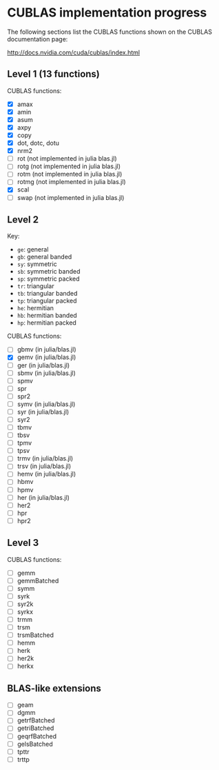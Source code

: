 # CUBLAS implementation progress

The following sections list the CUBLAS functions shown on the CUBLAS
documentation page:

http://docs.nvidia.com/cuda/cublas/index.html

## Level 1 (13 functions)

CUBLAS functions:

* [x] amax
* [x] amin
* [x] asum
* [x] axpy
* [x] copy
* [x] dot, dotc, dotu
* [x] nrm2
* [ ] rot (not implemented in julia blas.jl)
* [ ] rotg (not implemented in julia blas.jl)
* [ ] rotm (not implemented in julia blas.jl)
* [ ] rotmg (not implemented in julia blas.jl)
* [x] scal
* [ ] swap (not implemented in julia blas.jl)

## Level 2

Key:
* `ge`: general
* `gb`: general banded
* `sy`: symmetric
* `sb`: symmetric banded
* `sp`: symmetric packed
* `tr`: triangular
* `tb`: triangular banded
* `tp`: triangular packed
* `he`: hermitian
* `hb`: hermitian banded
* `hp`: hermitian packed

CUBLAS functions:

* [ ] gbmv (in julia/blas.jl)
* [x] gemv (in julia/blas.jl)
* [ ] ger (in julia/blas.jl)
* [ ] sbmv (in julia/blas.jl)
* [ ] spmv
* [ ] spr
* [ ] spr2
* [ ] symv (in julia/blas.jl)
* [ ] syr (in julia/blas.jl)
* [ ] syr2
* [ ] tbmv
* [ ] tbsv
* [ ] tpmv
* [ ] tpsv
* [ ] trmv (in julia/blas.jl)
* [ ] trsv (in julia/blas.jl)
* [ ] hemv (in julia/blas.jl)
* [ ] hbmv
* [ ] hpmv
* [ ] her (in julia/blas.jl)
* [ ] her2
* [ ] hpr
* [ ] hpr2

## Level 3

CUBLAS functions:

* [ ] gemm
* [ ] gemmBatched
* [ ] symm
* [ ] syrk
* [ ] syr2k
* [ ] syrkx
* [ ] trmm
* [ ] trsm
* [ ] trsmBatched
* [ ] hemm
* [ ] herk
* [ ] her2k
* [ ] herkx

## BLAS-like extensions

* [ ] geam
* [ ] dgmm
* [ ] getrfBatched
* [ ] getriBatched
* [ ] geqrfBatched
* [ ] gelsBatched
* [ ] tpttr
* [ ] trttp
